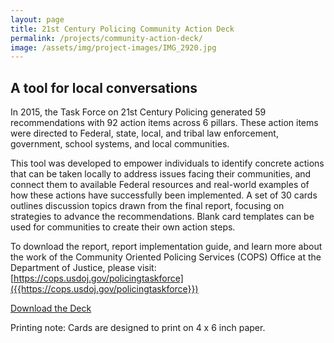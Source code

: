 ```yaml
---
layout: page
title: 21st Century Policing Community Action Deck
permalink: /projects/community-action-deck/
image: /assets/img/project-images/IMG_2920.jpg
---
```


## A tool for local conversations

In 2015, the Task Force on 21st Century Policing generated 59 recommendations with 92 action items across 6 pillars. These action items were directed to Federal, state, local, and tribal law enforcement, government, school systems, and local communities. 

This tool was developed to empower individuals to identify concrete actions that can be taken locally to address issues facing their communities, and connect them to available Federal resources and real-world examples of how these actions have successfully been implemented. A set of 30 cards outlines discussion topics drawn from the final report, focusing on strategies to advance the recommendations. Blank card templates can be used for communities to create their own action steps.

To download the report, report implementation guide, and learn more about the work of the Community Oriented Policing Services (COPS) Office at the Department of Justice, please visit: [https://cops.usdoj.gov/policingtaskforce]({{https://cops.usdoj.gov/policingtaskforce}})

<a class="usa-button" href="{{site.baseurl}}/assets/files/Community Action Deck_12132016.pdf">Download the Deck</a>

Printing note: Cards are designed to print on 4 x 6 inch paper.



